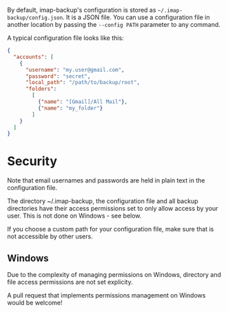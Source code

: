 <!--
# @title files: 'config.json'
-->
By default, imap-backup's configuration is stored as `~/.imap-backup/config.json`.
It is a JSON file.
You can use a configuration file in another location by passing the
`--config PATH` parameter to any command.

A typical configuration file looks like this:

```json
{
  "accounts": [
    {
      "username": "my.user@gmail.com",
      "password": "secret",
      "local_path": "/path/to/backup/root",
      "folders":
        [
          {"name": "[Gmail]/All Mail"},
          {"name": "my_folder"}
        ]
    }
  ]
}
```

# Security

Note that email usernames and passwords are held in plain text
in the configuration file.

The directory ~/.imap-backup, the configuration file and all backup
directories have their access permissions set to only allow access
by your user. This is not done on Windows - see below.

If you choose a custom path for your configuration file,
make sure that is not accessible by other users.

## Windows

Due to the complexity of managing permissions on Windows,
directory and file access permissions are not set explicity.

A pull request that implements permissions management on Windows
would be welcome!
